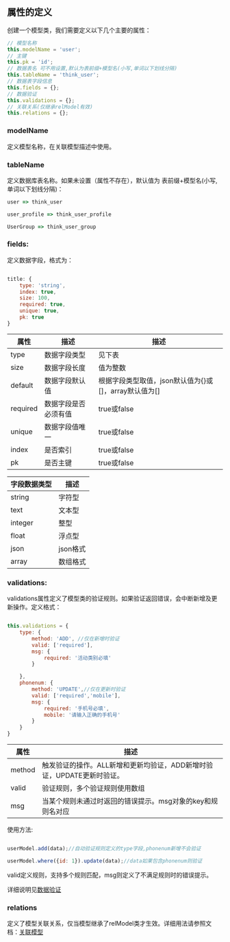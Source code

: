 ## 属性的定义

创建一个模型类，我们需要定义以下几个主要的属性：

```js
// 模型名称
this.modelName = 'user';
// 主键
this.pk = 'id';
// 数据表名 可不用设置,默认为表前缀+模型名(小写,单词以下划线分隔)
this.tableName = 'think_user';
// 数据表字段信息
this.fields = {};
// 数据验证
this.validations = {};
// 关联关系(仅继承relModel有效)
this.relations = {};

```
### modelName 

定义模型名称，在关联模型描述中使用。

### tableName

定义数据库表名称。如果未设置（属性不存在），默认值为 表前缀+模型名(小写,单词以下划线分隔)：

```js
user => think_user

user_profile => think_user_profile

UserGroup => think_user_group

```

### fields:

定义数据字段，格式为：

```js

title: {
    type: 'string',
    index: true,
    size: 100,
    required: true,
    unique: true,
    pk: true
}

```
属性 | 描述 | 描述
------------- | ------------- | -------------
type | 数据字段类型 | 见下表
size | 数据字段长度 | 值为整数
default | 数据字段默认值 | 根据字段类型取值，json默认值为{}或[]，array默认值为[]
required | 数据字段是否必须有值 | true或false
unique | 数据字段值唯一 | true或false
index | 是否索引 | true或false
pk | 是否主键 | true或false

字段数据类型 | 描述
------------- | -------------
string | 字符型
text | 文本型
integer | 整型
float | 浮点型
json | json格式
array | 数组格式


### validations:

validations属性定义了模型类的验证规则。如果验证返回错误，会中断新增及更新操作。定义格式：

```js

this.validations = {
    type: {
        method: 'ADD', //仅在新增时验证
        valid: ['required'],
        msg: {
            required: '活动类别必填'
        }

    },
    phonenum: {
        method: 'UPDATE',//仅在更新时验证
        valid: ['required','mobile'],
        msg: {
            required: '手机号必填',
            mobile: '请输入正确的手机号'
        }
    }
}

```
属性 | 描述
------------- | -------------
method | 触发验证的操作。ALL新增和更新均验证，ADD新增时验证，UPDATE更新时验证。
valid | 验证规则，多个验证规则使用数组
msg | 当某个规则未通过时返回的错误提示。msg对象的key和规则名对应



使用方法:

```js

userModel.add(data);//自动验证规则定义的type字段,phonenum新增不会验证

userModel.where({id: 1}).update(data);//data如果包含phonenum则验证

```

valid定义规则，支持多个规则匹配，msg则定义了不满足规则时的错误提示。

详细说明见[数据验证](/orm/validations.jhtml)

### relations

定义了模型关联关系，仅当模型继承了relModel类才生效。详细用法请参照文档：[关联模型](/orm/relation.jhtml)
